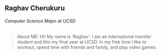 ## Raghav Cherukuru
###### *Computer Science Major at UCSD*

> About ME: 
Hi! My name is 'Raghav'. I am an international transfer student and this my final year at UCSD. In my free time I like to workout, spend time with friends and family, and play video games.